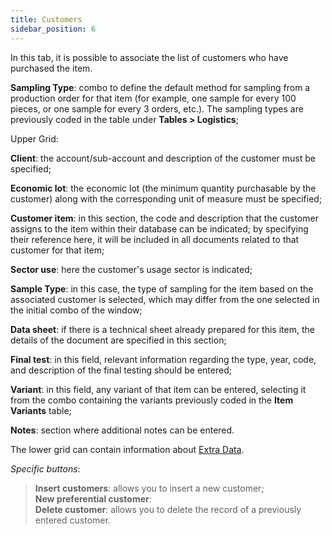 ```yaml
---
title: Customers 
sidebar_position: 6
---
```


In this tab, it is possible to associate the list of customers who have purchased the item.

**Sampling Type**: combo to define the default method for sampling from a production order for that item (for example, one sample for every 100 pieces, or one sample for every 3 orders, etc.). The sampling types are previously coded in the table under **Tables > Logistics**;

Upper Grid:

**Client**: the account/sub-account and description of the customer must be specified;

**Economic lot**: the economic lot (the minimum quantity purchasable by the customer) along with the corresponding unit of measure must be specified;

**Customer item**: in this section, the code and description that the customer assigns to the item within their database can be indicated; by specifying their reference here, it will be included in all documents related to that customer for that item;

**Sector use**: here the customer's usage sector is indicated;

**Sample Type**: in this case, the type of sampling for the item based on the associated customer is selected, which may differ from the one selected in the initial combo of the window; 

**Data sheet**: if there is a technical sheet already prepared for this item, the details of the document are specified in this section;

**Final test**: in this field, relevant information regarding the type, year, code, and description of the final testing should be entered;

**Variant**: in this field, any variant of that item can be entered, selecting it from the combo containing the variants previously coded in the **Item Variants** table;

**Notes**: section where additional notes can be entered.

The lower grid can contain information about [Extra Data](/docs/configurations/utility/extra-data/extradata/search-extradata).

*Specific buttons*: 
> **Insert customers**: allows you to insert a new customer;    
> **New preferential customer**:     
> **Delete customer**: allows you to delete the record of a previously entered customer.